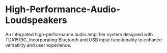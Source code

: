 # High-Performance-Audio-Loudspeakers
An integrated high-performance audio amplifier system designed with TDA1519C, incorporating Bluetooth and USB input functionality to enhance versatility and user experience.
